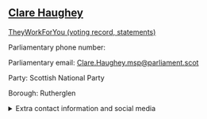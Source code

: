 ## <a href="https://www.parliament.scot/msps/current-and-previous-msps/clare-haughey">Clare Haughey</a>

<a href="https://www.theyworkforyou.com/mp/25513/clare_haughey">TheyWorkForYou (voting record, statements)</a> 

Parliamentary phone number:  

Parliamentary email: Clare.Haughey.msp@parliament.scot 

Party: Scottish National Party 

Borough: Rutherglen 

<details><summary>Extra contact information and social media</summary> 
<li>Parliamentary address: The Scottish Parliament, EH99 1SP, Edinburgh</li>
<li>Local office address: 85 Main Street, Rutherglen, Glasgow, G73 2JQ</li>
<li>Local office phone number: 01415615131</li>
<li>Twitter: @haughey_clare</li>
<li>Facebook: https://www.facebook.com/ClareHaugheySNP/</li>
<li>Website:</li>
</details>